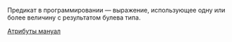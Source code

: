 Предикат в программировании — выражение, использующее одну или более величину с результатом булева типа.

[Атрибуты мануал](https://metacpan.org/pod/distribution/Moose/lib/Moose/Manual/Attributes.pod)
